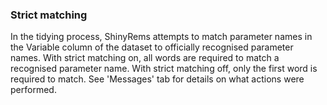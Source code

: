 ### Strict matching

In the tidying process, ShinyRems attempts to match parameter names in the Variable column of the dataset to officially recognised parameter names. With strict matching on, all words are required to match a recognised parameter name. With strict matching off, only the first word is required to match. See 'Messages' tab for details on what actions were performed.
